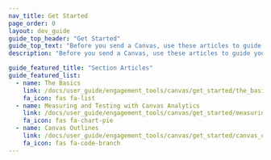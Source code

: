 ```yaml
---
nav_title: Get Started
page_order: 0
layout: dev_guide
guide_top_header: "Get Started"
guide_top_text: "Before you send a Canvas, use these articles to guide your planning for your Canvas and the journey you plan to take your users through."
description: "Before you send a Canvas, use these articles to guide your planning for your Canvas and the journey you plan to take your users through."

guide_featured_title: "Section Articles"
guide_featured_list:
  - name: The Basics
    link: /docs/user_guide/engagement_tools/canvas/get_started/the_basics/
    fa_icon: fas fa-list
  - name: Measuring and Testing with Canvas Analytics
    link: /docs/user_guide/engagement_tools/canvas/get_started/measuring_and_testing_with_canvas_analytics/
    fa_icon: fas fa-chart-pie
  - name: Canvas Outlines
    link: /docs/user_guide/engagement_tools/canvas/get_started/canvas_outlines/
    fa_icon: fas fa-code-branch
---
```

